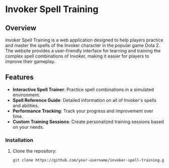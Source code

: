 # Invoker Spell Training

## Overview
Invoker Spell Training is a web application designed to help players practice and master the spells of the Invoker character in the popular game Dota 2. The website provides a user-friendly interface for learning and training the complex spell combinations of Invoker, making it easier for players to improve their gameplay.

## Features
- **Interactive Spell Trainer**: Practice spell combinations in a simulated environment.
- **Spell Reference Guide**: Detailed information on all of Invoker's spells and abilities.
- **Performance Tracking**: Track your progress and improvement over time.
- **Custom Training Sessions**: Create personalized training sessions based on your needs.



### Installation
1. Clone the repository:
   ```bash
   git clone https://github.com/your-username/invoker-spell-training.git

